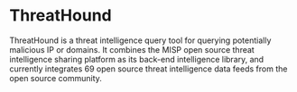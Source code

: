 # ThreatHound
ThreatHound is a threat intelligence query tool for querying potentially malicious IP or domains. It combines the MISP open source threat intelligence sharing platform as its back-end intelligence library, and currently integrates 69 open source threat intelligence data feeds from the open source community.

